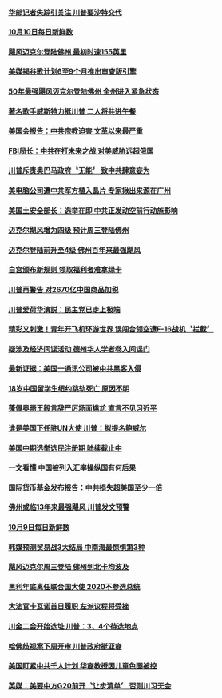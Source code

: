 #### [华邮记者失踪引关注 川普要沙特交代](../pages/news203/a1394901.md?t=10110632) 

#### [10月10日每日新鲜数](../pages/news203/a1394889.md?t=10110632) 

#### [飓风迈克尔登陆佛州 最初时速155英里](../pages/news203/a1394892.md?t=10110632) 

#### [美媒揭谷歌计划6至9个月推出审查版引擎](../pages/news203/a1394886.md?t=10110632) 

#### [50年最强飓风迈克尔登陆佛州 全州进入紧急状态](../pages/news203/a1394884.md?t=10110632) 

#### [著名歌手威斯特力挺川普  二人将共进午餐](../pages/news203/a1394875.md?t=10110632) 

#### [美国会报告：中共宗教迫害  文革以来最严重](../pages/news203/a1394867.md?t=10110632) 

#### [FBI局长：中共在打未来之战 对美威胁远超俄国](../pages/news203/a1394865.md?t=10110632) 

#### [川普斥责奥巴马政府〝无能〞 致中共肆意妄为](../pages/news203/a1394859.md?t=10110632) 

#### [美电脑公司遭中共军方植入晶片 专家揪出来源在广州](../pages/news203/a1394852.md?t=10110632) 

#### [美国土安全部长：选举在即 中共正发动空前行动施影响](../pages/news203/a1394846.md?t=10110632) 

#### [迈克尔飓风增为四级 预计周三登陆佛州](../pages/news203/a1394839.md?t=10110632) 

#### [迈克尔登陆前升至4级  佛州百年来最强飓风](../pages/news203/a1394838.md?t=10110632) 

#### [白宫颁布新规则 领取福利者难拿绿卡](../pages/news203/a1394837.md?t=10110632) 

#### [川普再警告 对2670亿中国商品加税](../pages/news203/a1394835.md?t=10110632) 

#### [川普爱荷华演説：民主党已走上极端](../pages/news203/a1394834.md?t=10110632) 

#### [精彩又刺激！青年开飞机环游世界 误闯台领空遭F-16战机〝拦截〞](../pages/news203/a1394817.md?t=10110632) 

#### [疑涉及经济间谍活动 德州华人学者卷入间谍门](../pages/news203/a1394805.md?t=10110632) 

#### [最新证据：美国一通讯公司被中共黑客入侵](../pages/news203/a1394825.md?t=10110632) 

#### [18岁中国留学生纽约跳轨死亡 原因不明](../pages/news203/a1394804.md?t=10110632) 

#### [蓬佩奥晤王毅言辞严厉场面尴尬 直言不见习近平](../pages/news203/a1394546.md?t=10110632) 

#### [谁是美国下任驻UN大使 川普：拟提名鲍威尔](../pages/news203/a1394771.md?t=10110632) 

#### [美国中期选举选民注册期 陆续截止中](../pages/news203/a1394770.md?t=10110632) 

#### [一文看懂 中国被列入汇率操纵国有何后果](../pages/news203/a1394716.md?t=10110632) 

#### [国际货币基金发布报告：中共损失超美国至少一倍](../pages/news203/a1394755.md?t=10110632) 

#### [佛州或临13年来最强飓风 川普发文预警](../pages/news203/a1394745.md?t=10110632) 

#### [10月9日每日新鲜数](../pages/news203/a1394709.md?t=10110632) 

#### [韩媒预测贸易战3大结局 中南海最惊惧第3种](../pages/news203/a1394623.md?t=10110632) 

#### [飓风迈克尔周三登陆 佛州到北卡均波及](../pages/news203/a1394721.md?t=10110632) 

#### [黑利年底离任联合国大使 2020不参选总统](../pages/news203/a1394732.md?t=10110632) 

#### [大法官卡瓦诺首日履职 左派议程将受挫](../pages/news203/a1394743.md?t=10110632) 

#### [川金二会开始选址  川普：3、4个待选地点](../pages/news203/a1394723.md?t=10110632) 

#### [哈佛歧视案下周开审   川普政府挺亚裔](../pages/news203/a1394720.md?t=10110632) 

#### [美国盯紧中共千人计划 华裔教授因儿童色图被控](../pages/news203/a1394706.md?t=10110632) 

#### [英媒：美要中方G20前开〝让步清单〞 否则川习无会](../pages/news203/a1394704.md?t=10110632) 

